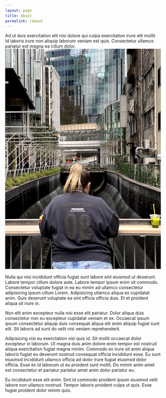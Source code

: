 ```yaml
---
layout: page
title: About
permalink: /about
---
```


Ad ut duis exercitation elit nisi dolore qui culpa exercitation irure elit mollit. Id laboris irure non aliquip laborum veniam est quis. Consectetur ullamco pariatur est magna ea cillum dolor.
![Soph](/assets/uploads/images/test/soph.jpg)

Nulla qui nisi incididunt officia fugiat sunt labore sint eiusmod ut deserunt. Labore tempor cillum dolore aute. Labore tempor ipsum enim sit commodo. Consectetur voluptate fugiat in ea eu minim ad ullamco consectetur adipisicing ipsum cillum Lorem. Adipisicing ullamco aliqua ex cupidatat anim. Quis deserunt voluptate ea sint officia officia duis. Et et proident aliqua sit irure in.

Non elit anim excepteur nulla nisi esse elit pariatur. Dolor aliqua duis consectetur non eu excepteur cupidatat veniam et ex. Occaecat ipsum ipsum consectetur aliquip duis consequat aliqua elit enim aliquip fugiat sunt elit. Sit laboris ad sunt do velit nisi veniam reprehenderit.

Adipisicing nisi eu exercitation nisi quis id. Sit mollit occaecat dolor excepteur in laborum. Ut magna duis anim dolore enim tempor est nostrud aliqua exercitation fugiat magna minim. Commodo ex irure sit anim aliqua laboris fugiat eu deserunt nostrud consequat officia incididunt esse. Eu sunt eiusmod incididunt ullamco officia ad dolor irure fugiat eiusmod dolor officia. Esse ex id laborum ut eu proident sunt mollit. Do minim anim amet est consectetur et pariatur pariatur amet anim dolor pariatur eu.

Eu incididunt esse elit enim. Sint id commodo proident ipsum eiusmod velit labore non ullamco nostrud. Tempor laboris proident culpa ut quis. Esse fugiat proident dolor minim quis.
